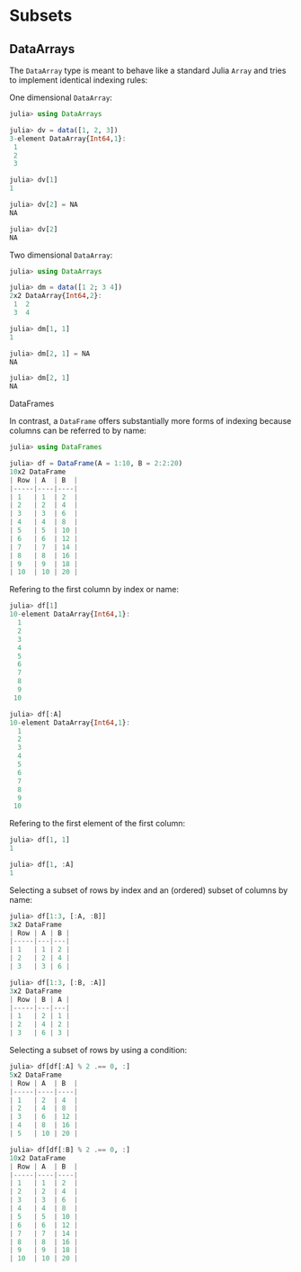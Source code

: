 # Subsets

## DataArrays

The `DataArray` type is meant to behave like a standard Julia `Array` and tries to implement identical indexing rules:

One dimensional `DataArray`:

```julia
julia> using DataArrays

julia> dv = data([1, 2, 3])
3-element DataArray{Int64,1}:
 1
 2
 3

julia> dv[1]
1

julia> dv[2] = NA
NA

julia> dv[2]
NA
```

Two dimensional `DataArray`:

```julia
julia> using DataArrays

julia> dm = data([1 2; 3 4])
2x2 DataArray{Int64,2}:
 1  2
 3  4

julia> dm[1, 1]
1

julia> dm[2, 1] = NA
NA

julia> dm[2, 1]
NA
```

DataFrames

In contrast, a `DataFrame` offers substantially more forms of indexing because columns can be referred to by name:

```julia
julia> using DataFrames

julia> df = DataFrame(A = 1:10, B = 2:2:20)
10x2 DataFrame
| Row | A  | B  |
|-----|----|----|
| 1   | 1  | 2  |
| 2   | 2  | 4  |
| 3   | 3  | 6  |
| 4   | 4  | 8  |
| 5   | 5  | 10 |
| 6   | 6  | 12 |
| 7   | 7  | 14 |
| 8   | 8  | 16 |
| 9   | 9  | 18 |
| 10  | 10 | 20 |
```

Refering to the first column by index or name:

```julia
julia> df[1]
10-element DataArray{Int64,1}:
  1
  2
  3
  4
  5
  6
  7
  8
  9
 10

julia> df[:A]
10-element DataArray{Int64,1}:
  1
  2
  3
  4
  5
  6
  7
  8
  9
 10
 ```

Refering to the first element of the first column:

```julia
julia> df[1, 1]
1

julia> df[1, :A]
1
```

Selecting a subset of rows by index and an (ordered) subset of columns by name:

```julia
julia> df[1:3, [:A, :B]]
3x2 DataFrame
| Row | A | B |
|-----|---|---|
| 1   | 1 | 2 |
| 2   | 2 | 4 |
| 3   | 3 | 6 |

julia> df[1:3, [:B, :A]]
3x2 DataFrame
| Row | B | A |
|-----|---|---|
| 1   | 2 | 1 |
| 2   | 4 | 2 |
| 3   | 6 | 3 |
```

Selecting a subset of rows by using a condition:

```julia
julia> df[df[:A] % 2 .== 0, :]
5x2 DataFrame
| Row | A  | B  |
|-----|----|----|
| 1   | 2  | 4  |
| 2   | 4  | 8  |
| 3   | 6  | 12 |
| 4   | 8  | 16 |
| 5   | 10 | 20 |

julia> df[df[:B] % 2 .== 0, :]
10x2 DataFrame
| Row | A  | B  |
|-----|----|----|
| 1   | 1  | 2  |
| 2   | 2  | 4  |
| 3   | 3  | 6  |
| 4   | 4  | 8  |
| 5   | 5  | 10 |
| 6   | 6  | 12 |
| 7   | 7  | 14 |
| 8   | 8  | 16 |
| 9   | 9  | 18 |
| 10  | 10 | 20 |
```

